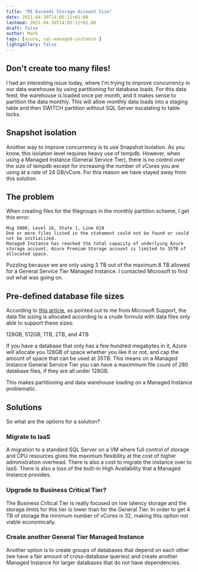 ```yaml
---
title: "MI Exceeds Storage Account Size"
date: 2021-04-30T14:05:11+01:00
lastmod: 2021-04-30T14:05:11+01:00
draft: false
author: Mark
tags: [azure, sql-managed-instance ]
lightgallery: false
---
```

## Don't create too many files!

I had an interesting issue today, where I'm trying to improve concurrency in our data warehouse by using partitioning for database loads. For this data feed, the warehouse is loaded once per month, and it makes sense to partition the data monthly. This will allow monthly data loads into a staging table and then SWITCH partition without SQL Server escalating to table locks.

## Snapshot isolation

Another way to improve concurrency is to use Snapshot Isolation. As you know, this isolation level requires heavy use of tempdb. However, when using a Managed Instance (General Service Tier), there is no control over the size of tempdb except for increasing the number of vCores you are using at a rate of 24 GB/vCore. For this reason we have stayed away from this solution.

## The problem

When creating files for the filegroups in the monthly partition scheme, I get this error:

```
Msg 5009, Level 16, State 1, Line 619
One or more files listed in the statement could not be found or could not be initialized.
Managed Instance has reached the total capacity of underlying Azure storage account. Azure Premium Storage account is limited to 35TB of allocated space.
```

Puzzling because we are only using 3 TB out of the maximum 8 TB allowed for a General Service Tier Managed Instance. I contacted Microsoft to find out what was going on.

## Pre-defined database file sizes

According to [this article](https://techcommunity.microsoft.com/t5/azure-sql/reaching-azure-disk-storage-limit-on-general-purpose-azure-sql/ba-p/386234), as pointed out to me from Microsoft Support, the data file sizing is allocated according to a crude formula with data files only able to support these sizes:

128GB, 512GB, 1TB, 2TB, and 4TB

If you have a database that only has a few hundred megabytes in it, Azure will allocate you 128GB of space whether you like it or not, and cap the amount of space that can be used at 35TB. This means on a Managed Instance General Service Tier you can have a maximmum file count of 280 database files, if they are all under 128GB.

This makes partitioning and data warehouse loading on a Managed Instance problematic.

## Solutions

So what are the options for a solution?

### Migrate to IaaS

A migration to a standard SQL Server on a VM where full control of storage and CPU resources gives the maximum flexibility at the cost of higher administration overhead. There is also a cost to migrate the instance over to IaaS. There is also a loss of the built-in High Availability that a Managed Instance provides.

### Upgrade to Business Critical Tier?

The Business Critical Tier is really focused on low latency storage and the storage limits for this tier is lower than for the General Tier. In order to get 4 TB of storage the minimum number of vCores is 32, making this option not viable economically.

### Create another General Tier Managed Instance

Another option is to create groups of databases that depend on each other (we have a fair amount of cross-database queries) and create another Managed Instance for larger databases that do not have dependencies.